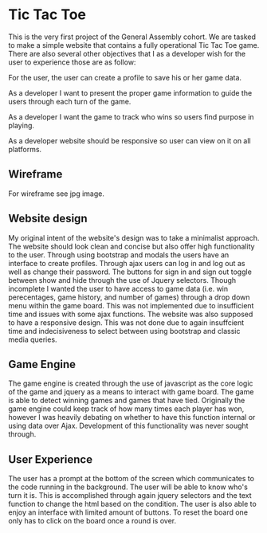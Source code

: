 # Tic Tac Toe

This is the very first project of the General Assembly cohort.
We are tasked to make a simple website that contains a fully
operational Tic Tac Toe game.  There are also several other
objectives that I as a developer wish for the user to experience
those are as follow:

For the user, the user can create a profile to save his or her game data.

As a developer I want to present the proper game information to
guide the users through each turn of the game.

As a developer I want the game to track who wins so users find
purpose in playing.

As a developer website should be responsive so user can view on
it on all platforms.

## Wireframe

For wireframe see jpg image.

## Website design

My original intent of the website's design was to take a
minimalist approach.  The website should look clean and concise
but also offer high functionality to the user. Through using
bootstrap and modals the users have an interface to create
profiles.  Through ajax users can log in and log out as well as
change their password.  The buttons for sign in and sign out
toggle between show and hide through the use of Jquery selectors.
Though incomplete I wanted the user to have access to game data
(i.e. win perecentages, game history, and number of games)
through a drop down menu within the game board.  This was not
implemented due to insufficient time and issues with some ajax
functions.  The website was also supposed to have a responsive
design.  This was not done due to again insuffcient time and
indecisiveness to select between using bootstrap and classic
media queries.

## Game Engine

The game engine is created through the use of javascript as the
core logic of the game and jquery as a means to interact with
game board.  The game is able to detect winning games and games
that have tied.  Originally the game engine could keep track of
how many times each player has won, however I was heavily
debating on whether to have this function internal or using data
over Ajax. Development of this functionality was never sought
through.

## User Experience

The user has a prompt at the bottom of the screen which
communicates to the code running in the background.  The user
will be able to know who's turn it is.  This is accomplished
through again jquery selectors and the text function to change
the html based on the condition.  The user is also able to enjoy
an interface with limited amount of buttons.  To reset the board
one only has to click on the board once a round is over.

